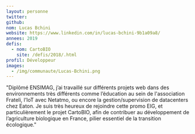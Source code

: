 ```yaml
---
layout: personne
twitter: 
github: 
nom: Lucas Bchini
website: https://www.linkedin.com/in/lucas-bchini-9b1a09a8/
annees: 2019
defis: 
  - nom: CartoBIO
    site: /defis/2018/.html
profil: Développeur
images:
  - /img/communaute/Lucas-Bchini.png
---
```


"Diplômé ENSIMAG, j’ai travaillé sur différents projets web dans des environnements très différents comme l’éducation au sein de l'association Frateli, l’IoT avec Netatmo, ou encore la gestion/supervision de datacenters chez Eaton. Je suis très heureux de rejoindre cette promo EIG, et particulièrement le projet CartoBIO, afin de contribuer au développement de l’agriculture biologique en France, pilier essentiel de la transition écologique."
